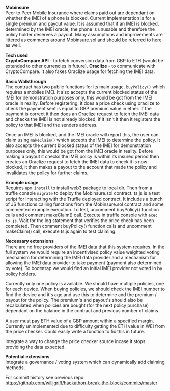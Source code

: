 <b>Mobinsure</b>
<br>Peer to Peer Mobile Insurance where claims paid out are dependant on whether the IMEI of a phone is blocked. Current implementation is for a single premium and payout value. It is assumed that if an IMEI is blocked, determined by the IMEI oracle, the phone is unusable and therefore the policy holder deserves a payout. Many assumptions and improvements are littered as comments around Mobinsure.sol and should be referred to here as well.

<b>Tech used</b><br> <b>CryptoCompare API</b> - to fetch conversion data from GBP to ETH (would be extended to other currencies in future). 
<b>Oraclize</b> - to communicate with CryptoCompare. It also fakes Oraclize usage for fetching the IMEI data.

<b>Basic Walkthrough</b>
<br>The contract has two public functions for its main usage. ```buyPolicy()``` which requires a mobiles IMEI. It also accepts the current blocked status of the IMEI for demonstration purposes only, this would be got from the IMEI oracle in reality. Before registering, it does a price check using oraclize to check the payment sent is equal to GBP premium value in ether. If the payment is correct it then does an Oraclize request to fetch the IMEI data and checks the IMEI is not already blocked, if it isn't it then it registers the policy to that IMEI and the senders address.

Once an IMEI is blocked, and the IMEI oracle will report this, the user can claim using ```makeClaim()``` which accepts the IMEI to determine the policy. It also accepts the current blocked status of the IMEI for demonstration purposes only, this would be got from the IMEI oracle in reality. Before making a payout it checks the IMEI policy is within its insured period then creates an Oraclize request to fetch the IMEI data to check it is now blocked, it then makes a payout to the account that made the policy and invalidates the policy for further claims. 

<b>Example usage</b><br>
Requires ```npm install``` to install web3 package to local dir. Then from a truffle console ```migrate``` to deploy the Mobinsure.sol contract.
ts.js is a test script for interacting with the Truffle deployed contract. It includes a bunch of JS functions calling functions from the Mobinsure.sol contract and some commented example execution. 
To test, uncomment buyPolicy() function calls and comment makeClaim() call. Execute in truffle console with ```exec ts.js```. Wait for the log statement that verifies the price check has been completed. Then comment buyPolicy() function calls and uncomment makeClaim() call, execute ts.js again to test claiming.

<b>Necessary extensions</b><br>
There are no free providers of the IMEI data that this system requires. In the full system we would require an incentivised policy value weighted voting mechanism for determining the IMEI data provider and a mechanism for allowing the IMEI data provider to take payment (payment also determined by vote). To bootstrap we would find an initial IMEI provider not voted in by policy holders.

Currently only one policy is available. We should have multiple policies, one for each device. When buying policies, we should check the IMEI number to find the device and it's age and use this to determine and the premium / payout for the policy. The premium's and payout's should also be recalculated when policies are bought (for the next policy purchase) dependant on the balance in the contract and previous number of claims.

A user must pay ETH value of a GBP amount within a specified margin. Currently unimplemented due to difficulty getting the ETH value in WEI from the price checker. Could easily write a function to fix this in future.

Integrate a way to change the price checker source incase it stops providing the data expected.

<b>Potential extensions</b><br>
Integrate a governance / voting system which can dynamically add claiming methods.

For commit history see previous repo: https://github.com/willjgriff/hackathon-break-the-block/commits/master
